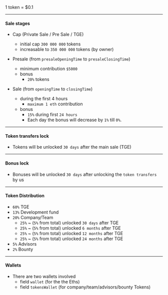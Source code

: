 

1 token = $0.1

---
#### Sale stages
* Cap (Private Sale / Pre Sale / TGE)
    * initial cap ``300 000 000`` tokens
    * increasable to ``350 000 000`` tokens (by owner)
    
* Presale (from ``presaleOpeningTime`` to ``presaleClosingTime``)
    * minimum contribution ``$5000`` 
    * bonus
        * ``20%`` tokens

* Sale (from ``openingTime`` to ``closingTime``)
    * during the first 4 hours 
        * ``maximum 1 eth`` contribution
    * bonus
        * ``15%`` during first ``24 hours`` 
        * Each day the bonus will decrease by ``1%`` till ``0%``. 
        

---
#### Token transfers lock
* Tokens will be unlocked ``30 days`` after the main sale (TGE)

---
#### Bonus lock
* Bonuses will be unlocked ``30 days`` after unlocking the ``token transfers`` by us

---
#### Token Distribution
* ``60%`` TGE
* ``13%`` Development fund
* ``20%`` Company/Team
    * ``25%`` ~ (``5%`` from total) unlocked ``30 days`` after TGE
    * ``25%`` ~ (``5%`` from total) unlocked ``6 months`` after TGE
    * ``25%`` ~ (``5%`` from total) unlocked ``12 months`` after TGE
    * ``25%`` ~ (``5%`` from total) unlocked ``24 months`` after TGE
* ``5%`` Advisors
* ``2%`` Bounty


---
#### Wallets
* There are two wallets involved
    * field ``wallet`` (for the the Eths)
    * field ``tokensWallet`` (for company/team/advisors/bounty Tokens)
    